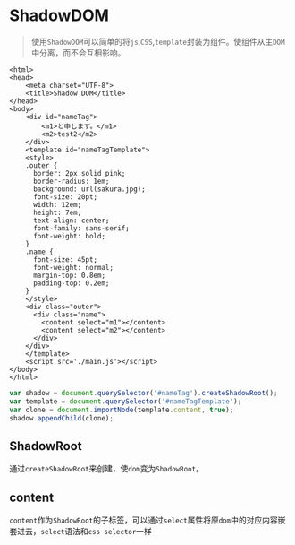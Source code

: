 # ShadowDOM

> 使用`ShadowDOM`可以简单的将`js`,`CSS`,`template`封装为组件。使组件从主`DOM`中分离，而不会互相影响。

```
<html>
<head>
    <meta charset="UTF-8">
    <title>Shadow DOM</title>
</head>
<body>
    <div id="nameTag">
        <m1>と申します。</m1>
        <m2>test2</m2>
    </div>
    <template id="nameTagTemplate">
    <style>
    .outer {
      border: 2px solid pink;
      border-radius: 1em;
      background: url(sakura.jpg);
      font-size: 20pt;
      width: 12em;
      height: 7em;
      text-align: center;
      font-family: sans-serif;
      font-weight: bold;
    }
    .name {
      font-size: 45pt;
      font-weight: normal;
      margin-top: 0.8em;
      padding-top: 0.2em;
    }
    </style>
    <div class="outer">
      <div class="name">
        <content select="m1"></content>
        <content select="m2"></content>
      </div>
    </div>
    </template>
    <script src='./main.js'></script>
</body>
</html>
```

```js
var shadow = document.querySelector('#nameTag').createShadowRoot();
var template = document.querySelector('#nameTagTemplate');
var clone = document.importNode(template.content, true);
shadow.appendChild(clone);
```

## ShadowRoot

通过`createShadowRoot`来创建，使`dom`变为`ShadowRoot`。

## content

`content`作为`ShadowRoot`的子标签，可以通过`select`属性将原`dom`中的对应内容嵌套进去，`select`语法和`css selector`一样

